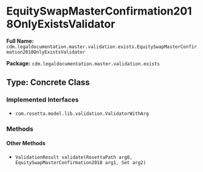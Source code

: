# EquitySwapMasterConfirmation2018OnlyExistsValidator

**Full Name:** `cdm.legaldocumentation.master.validation.exists.EquitySwapMasterConfirmation2018OnlyExistsValidator`

**Package:** `cdm.legaldocumentation.master.validation.exists`

## Type: Concrete Class

### Implemented Interfaces

- `com.rosetta.model.lib.validation.ValidatorWithArg`

### Methods

#### Other Methods

- `ValidationResult validate(RosettaPath arg0, EquitySwapMasterConfirmation2018 arg1, Set arg2)`

